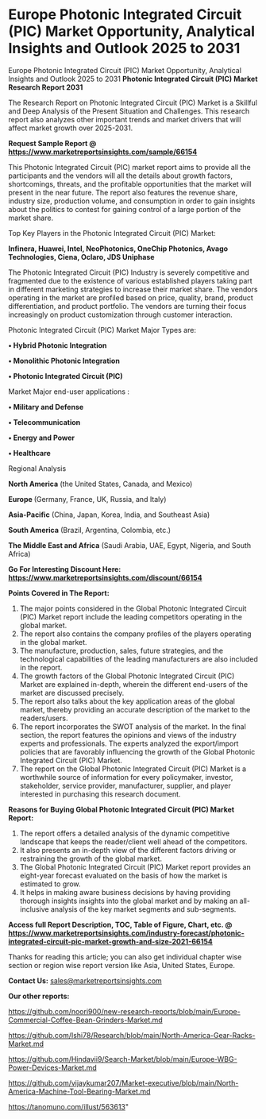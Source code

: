 # Europe Photonic Integrated Circuit (PIC) Market Opportunity, Analytical Insights and Outlook 2025 to 2031
Europe Photonic Integrated Circuit (PIC) Market Opportunity, Analytical Insights and Outlook 2025 to 2031
<strong>Photonic Integrated Circuit (PIC) Market Research Report 2031</strong>

The Research Report on Photonic Integrated Circuit (PIC) Market is a Skillful and Deep Analysis of the Present Situation and Challenges. This research report also analyzes other important trends and market drivers that will affect market growth over 2025-2031.

<strong>Request Sample Report @ <a href=https://www.marketreportsinsights.com/sample/66154>https://www.marketreportsinsights.com/sample/66154</a></strong>

This Photonic Integrated Circuit (PIC) market report aims to provide all the participants and the vendors will all the details about growth factors, shortcomings, threats, and the profitable opportunities that the market will present in the near future. The report also features the revenue share, industry size, production volume, and consumption in order to gain insights about the politics to contest for gaining control of a large portion of the market share.

Top Key Players in the Photonic Integrated Circuit (PIC) Market:

<strong>Infinera, Huawei, Intel, NeoPhotonics, OneChip Photonics, Avago Technologies, Ciena, Oclaro, JDS Uniphase</strong>

The Photonic Integrated Circuit (PIC) Industry is severely competitive and fragmented due to the existence of various established players taking part in different marketing strategies to increase their market share. The vendors operating in the market are profiled based on price, quality, brand, product differentiation, and product portfolio. The vendors are turning their focus increasingly on product customization through customer interaction.

Photonic Integrated Circuit (PIC) Market Major Types are:

<strong>• Hybrid Photonic Integration

• Monolithic Photonic Integration

• Photonic Integrated Circuit (PIC)</strong>

Market Major end-user applications :

<strong>• Military and Defense

• Telecommunication

• Energy and Power

• Healthcare</strong>

Regional Analysis

</u><strong><b>North America</b></strong> (the United States, Canada, and Mexico)

<strong><b>Europe </b></strong>(Germany, France, UK, Russia, and Italy)

<strong><b>Asia-Pacific</b></strong> (China, Japan, Korea, India, and Southeast Asia)

<strong><b>South America</b></strong> (Brazil, Argentina, Colombia, etc.)

<strong><b>The Middle East and Africa</b></strong> (Saudi Arabia, UAE, Egypt, Nigeria, and South Africa)

<strong>Go For Interesting Discount Here: <a href=https://www.marketreportsinsights.com/discount/66154>https://www.marketreportsinsights.com/discount/66154</a></strong>

<strong>Points Covered in The Report:</strong>
<ol>
  <li>The major points considered in the Global Photonic Integrated Circuit (PIC) Market report include the leading competitors operating in the global market.</li>
  <li>The report also contains the company profiles of the players operating in the global market.</li>
  <li>The manufacture, production, sales, future strategies, and the technological capabilities of the leading manufacturers are also included in the report.</li>
  <li>The growth factors of the Global Photonic Integrated Circuit (PIC) Market are explained in-depth, wherein the different end-users of the market are discussed precisely.</li>
  <li>The report also talks about the key application areas of the global market, thereby providing an accurate description of the market to the readers/users.</li>
  <li>The report incorporates the SWOT analysis of the market. In the final section, the report features the opinions and views of the industry experts and professionals. The experts analyzed the export/import policies that are favorably influencing the growth of the Global Photonic Integrated Circuit (PIC) Market.</li>
  <li>The report on the Global Photonic Integrated Circuit (PIC) Market is a worthwhile source of information for every policymaker, investor, stakeholder, service provider, manufacturer, supplier, and player interested in purchasing this research document.</li>
</ol>
<strong>Reasons for Buying Global Photonic Integrated Circuit (PIC) Market Report:</strong>

<ol>
  <li>The report offers a detailed analysis of the dynamic competitive landscape that keeps the reader/client well ahead of the competitors.</li>
  <li>It also presents an in-depth view of the different factors driving or restraining the growth of the global market.</li>
  <li>The Global Photonic Integrated Circuit (PIC) Market report provides an eight-year forecast evaluated on the basis of how the market is estimated to grow.</li>
  <li>It helps in making aware business decisions by having providing thorough insights insights into the global market and by making an all-inclusive analysis of the key market segments and sub-segments.</li>
</ol>
<strong>Access full Report Description, TOC, Table of Figure, Chart, etc. @ <a href=https://www.marketreportsinsights.com/industry-forecast/photonic-integrated-circuit-pic-market-growth-and-size-2021-66154>https://www.marketreportsinsights.com/industry-forecast/photonic-integrated-circuit-pic-market-growth-and-size-2021-66154</a></strong>


Thanks for reading this article; you can also get individual chapter wise section or region wise report version like Asia, United States, Europe.

<strong>Contact Us:</strong>
sales@marketreportsinsights.com

<strong>Our other reports:</strong>

<a href=https://github.com/noori900/new-research-reports/blob/main/Europe-Commercial-Coffee-Bean-Grinders-Market.md>https://github.com/noori900/new-research-reports/blob/main/Europe-Commercial-Coffee-Bean-Grinders-Market.md</a>

<a href=https://github.com/Ishi78/Research/blob/main/North-America-Gear-Racks-Market.md>https://github.com/Ishi78/Research/blob/main/North-America-Gear-Racks-Market.md</a>

<a href=https://github.com/Hindavii9/Search-Market/blob/main/Europe-WBG-Power-Devices-Market.md>https://github.com/Hindavii9/Search-Market/blob/main/Europe-WBG-Power-Devices-Market.md</a>

<a href=https://github.com/vijaykumar207/Market-executive/blob/main/North-America-Machine-Tool-Bearing-Market.md>https://github.com/vijaykumar207/Market-executive/blob/main/North-America-Machine-Tool-Bearing-Market.md</a>

<a href=https://tanomuno.com/illust/563613>https://tanomuno.com/illust/563613</a>"
